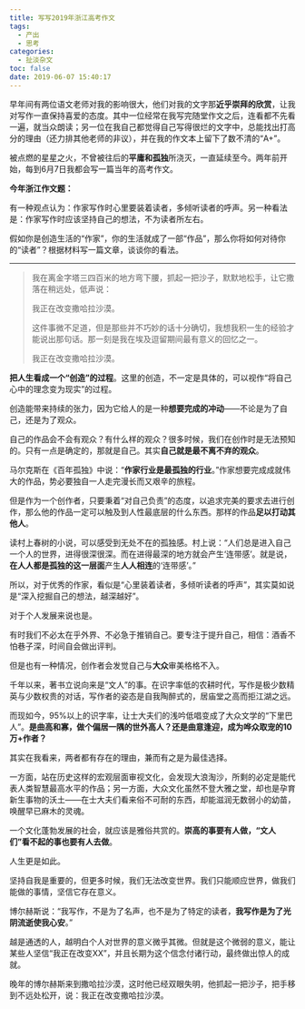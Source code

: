```yaml
---
title: 写写2019年浙江高考作文
tags:
  - 产出
  - 思考
categories:
  - 扯淡杂文
toc: false
date: 2019-06-07 15:40:17
---
```


早年间有两位语文老师对我的影响很大，他们对我的文字那**近乎崇拜的欣赏**，让我对写作一直保持喜爱的态度。其中一位经常在我写完随堂作文之后，连看都不先看一遍，就当众朗读；另一位在我自己都觉得自己写得很烂的文字中，总能找出打高分的理由（还力排其他老师的非议），并在我的作文本上留下了数不清的“A+”。

被点燃的星星之火，不曾被往后的**平庸和孤独**所浇灭，一直延续至今。两年前开始，每到6月7日我都会写一篇当年的高考作文。

<!--more-->

**今年浙江作文题：**

有一种观点认为：作家写作时心里要装着读者，多倾听读者的呼声。另一种看法是：作家写作时应该坚持自己的想法，不为读者所左右。

假如你是创造生活的“作家”，你的生活就成了一部“作品”，那么你将如何对待你的“读者”？根据材料写一篇文章，谈谈你的看法。

----

> 我在离金字塔三四百米的地方弯下腰，抓起一把沙子，默默地松手，让它撒落在稍远处，低声说：
> 
> 我正在改变撒哈拉沙漠。
> 
> 这件事微不足道，但是那些并不巧妙的话十分确切，我想我积一生的经验才能说出那句话。那一刻是我在埃及逗留期间最有意义的回忆之一。
> 
> 我正在改变撒哈拉沙漠。

**把人生看成一个“创造”的过程**。这里的创造，不一定是具体的，可以视作“将自己心中的理念变为现实”的过程。

创造能带来持续的张力，因为它给人的是一种**想要完成的冲动**——不论是为了自己，还是为了观众。

自己的作品会不会有观众？有什么样的观众？很多时候，我们在创作时是无法预知的。只有一点是确定的，那就是自己。其实**自己就是最不离不弃的观众**。

马尔克斯在《百年孤独》中说：“**作家行业是最孤独的行业**。”作家想要完成成就伟大的作品，势必要独自一人走完漫长而又艰辛的旅程。

但是作为一个创作者，只要秉着“对自己负责”的态度，以追求完美的要求去进行创作，那么他的作品一定可以触及到人性最底层的什么东西。那样的作品**足以打动其他人**。

读村上春树的小说，可以感受到无处不在的孤独感。村上说：“人们总是进入自己一个人的世界，进得很深很深。而在进得最深的地方就会产生‘连带感’。就是说，**在人人都是孤独的这一层面**产生**人人相连**的‘连带感’。”

所以，对于优秀的作家，看似是“心里装着读者，多倾听读者的呼声”，其实莫如说是“深入挖掘自己的想法，越深越好”。

对于个人发展来说也是。

有时我们不必太在乎外界、不必急于推销自己。要专注于提升自己，相信：酒香不怕巷子深，时间自会做出评判。

但是也有一种情况，创作者会发觉自己与**大众**审美格格不入。

千年以来，著书立说向来是“文人”的事。在识字率低的农耕时代，写作是极少数精英与少数权贵的对话，写作者的姿态是自我陶醉式的，居庙堂之高而拒江湖之远。

而现如今，95%以上的识字率，让士大夫们的浅吟低唱变成了大众文学的“下里巴人”。**是曲高和寡，做个偏居一隅的世外高人？还是曲意逢迎，成为哗众取宠的10万+作者？**

其实在我看来，两者都有存在的理由，兼而有之是为最佳选择。

一方面，站在历史这样的宏观层面审视文化，会发现大浪淘沙，所剩的必定是能代表人类智慧最高水平的作品；另一方面，大众文化虽然不登大雅之堂，却也是孕育新生事物的沃土——在士大夫们看来俗不可耐的东西，却能滋润无数弱小的幼苗，唤醒早已麻木的灵魂。

一个文化蓬勃发展的社会，就应该是雅俗共赏的。**崇高的事要有人做，“文人们”看不起的事也要有人去做**。

人生更是如此。

坚持自我是重要的，但更多时候，我们无法改变世界。我们只能顺应世界，做我们能做的事情，坚信它存在意义。

博尔赫斯说：“我写作，不是为了名声，也不是为了特定的读者，**我写作是为了光阴流逝使我心安**。”

越是通透的人，越明白个人对世界的意义微乎其微。但就是这个微弱的意义，能让某些人坚信“我正在改变XX”，并且长期为这个信念付诸行动，最终做出惊人的成就。

晚年的博尔赫斯来到撒哈拉沙漠，这时他已经双眼失明，他抓起一把沙子，把手移到不远处松开，说：我正在改变撒哈拉沙漠。